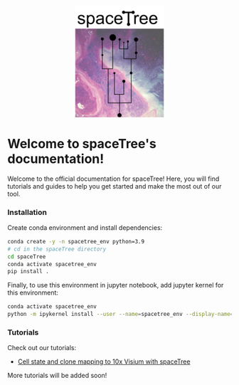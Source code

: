 <div style="text-align: center;">
  <img src="space_tree.png" alt="spacetree logo" width="200"/>
</div>

# Welcome to spaceTree's documentation!

Welcome to the official documentation for spaceTree! Here, you will find tutorials and guides to help you get started and make the most out of our tool.

### Installation
Create conda environment and install dependencies:

```bash
conda create -y -n spacetree_env python=3.9
# cd in the spaceTree directory
cd spaceTree
conda activate spacetree_env
pip install .
```
Finally, to use this environment in jupyter notebook, add jupyter kernel for this environment:


```bash
conda activate spacetree_env
python -m ipykernel install --user --name=spacetree_env --display-name='spacetree_env'
```

### Tutorials 
Check out our tutorials:

- [Cell state and clone mapping to 10x Visium with spaceTree](tutorials/cell-state-clone-mapping.md)

More tutorials will be added soon!
